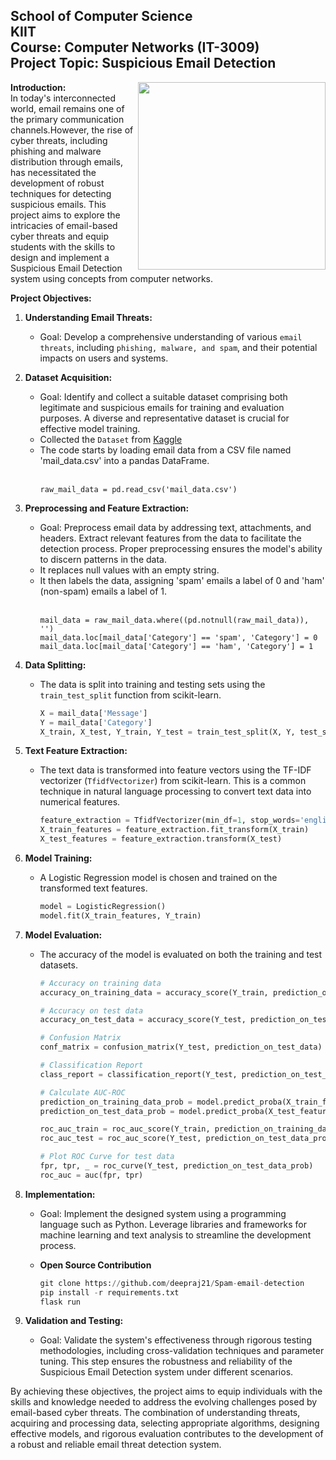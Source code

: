 ## School of Computer Science <br> KIIT <br> Course: Computer Networks (IT-3009) <br> Project Topic: Suspicious Email Detection

<img align="right" height="300px" src="https://cdn3d.iconscout.com/3d/premium/thumb/spam-8603066-6804337.png?f=webp">

**Introduction:** <br>
In today's interconnected world, email remains one of the primary communication channels.However, the rise of cyber threats, including phishing and malware distribution through emails, has necessitated the development of robust techniques for detecting suspicious emails. This project aims to explore the intricacies of email-based cyber threats and equip students with the skills to design and implement a Suspicious Email Detection system using concepts from computer networks.

**Project Objectives:**

1. **Understanding Email Threats:**
   - Goal: Develop a comprehensive understanding of various `email threats`, including `phishing, malware, and spam`, and their potential impacts on users and systems.

2. **Dataset Acquisition:**
   - Goal: Identify and collect a suitable dataset comprising both legitimate and suspicious emails for training and evaluation purposes. A diverse and representative dataset is crucial for effective model training.
   - Collected the `Dataset` from <a href="https://www.kaggle.com/datasets/venky73/spam-mails-dataset/data">Kaggle</a>
   - The code starts by loading email data from a CSV file named 'mail_data.csv' into a pandas DataFrame.
     <br><br>
     ```
     raw_mail_data = pd.read_csv('mail_data.csv')
     ```

3. **Preprocessing and Feature Extraction:**
   - Goal: Preprocess email data by addressing text, attachments, and headers. Extract relevant features from the data to facilitate the detection process. Proper preprocessing ensures the model's ability to discern patterns in the data.
   - It replaces null values with an empty string.
   - It then labels the data, assigning 'spam' emails a label of 0 and 'ham' (non-spam) emails a label of 1.
   <br><br>
     ```
     mail_data = raw_mail_data.where((pd.notnull(raw_mail_data)), '')
     mail_data.loc[mail_data['Category'] == 'spam', 'Category'] = 0
     mail_data.loc[mail_data['Category'] == 'ham', 'Category'] = 1
     ```

4. **Data Splitting:**
   - The data is split into training and testing sets using the `train_test_split` function from scikit-learn.

     ```python
     X = mail_data['Message']
     Y = mail_data['Category']
     X_train, X_test, Y_train, Y_test = train_test_split(X, Y, test_size=0.2, random_state=3)
     ```


5. **Text Feature Extraction:**
   - The text data is transformed into feature vectors using the TF-IDF vectorizer (`TfidfVectorizer`) from scikit-learn. This is a common technique in natural language processing to convert text data into numerical features.

      ```python
      feature_extraction = TfidfVectorizer(min_df=1, stop_words='english', lowercase=True)
      X_train_features = feature_extraction.fit_transform(X_train)
      X_test_features = feature_extraction.transform(X_test)
      ```

6. **Model Training:**
   - A Logistic Regression model is chosen and trained on the transformed text features.

      ```python
      model = LogisticRegression()
      model.fit(X_train_features, Y_train)
      ```

7. **Model Evaluation:**
   - The accuracy of the model is evaluated on both the training and test datasets.

      ```python
      # Accuracy on training data
      accuracy_on_training_data = accuracy_score(Y_train, prediction_on_training_data)
      
      # Accuracy on test data
      accuracy_on_test_data = accuracy_score(Y_test, prediction_on_test_data)

      # Confusion Matrix
      conf_matrix = confusion_matrix(Y_test, prediction_on_test_data)

      # Classification Report
      class_report = classification_report(Y_test, prediction_on_test_data)

      # Calculate AUC-ROC
      prediction_on_training_data_prob = model.predict_proba(X_train_features)[:, 1]
      prediction_on_test_data_prob = model.predict_proba(X_test_features)[:, 1]
      
      roc_auc_train = roc_auc_score(Y_train, prediction_on_training_data_prob)
      roc_auc_test = roc_auc_score(Y_test, prediction_on_test_data_prob)

      # Plot ROC Curve for test data
      fpr, tpr, _ = roc_curve(Y_test, prediction_on_test_data_prob)
      roc_auc = auc(fpr, tpr)
      ```
8. **Implementation:**
   - Goal: Implement the designed system using a programming language such as Python. Leverage libraries and frameworks for machine learning and text analysis to streamline the development process.
   - **Open Source Contribution**
  
     ```python
     git clone https://github.com/deepraj21/Spam-email-detection
     pip install -r requirements.txt
     flask run
     ```
     

9. **Validation and Testing:**
   - Goal: Validate the system's effectiveness through rigorous testing methodologies, including cross-validation techniques and parameter tuning. This step ensures the robustness and reliability of the Suspicious Email Detection system under different scenarios.

By achieving these objectives, the project aims to equip individuals with the skills and knowledge needed to address the evolving challenges posed by email-based cyber threats. The combination of understanding threats, acquiring and processing data, selecting appropriate algorithms, designing effective models, and rigorous evaluation contributes to the development of a robust and reliable email threat detection system.
